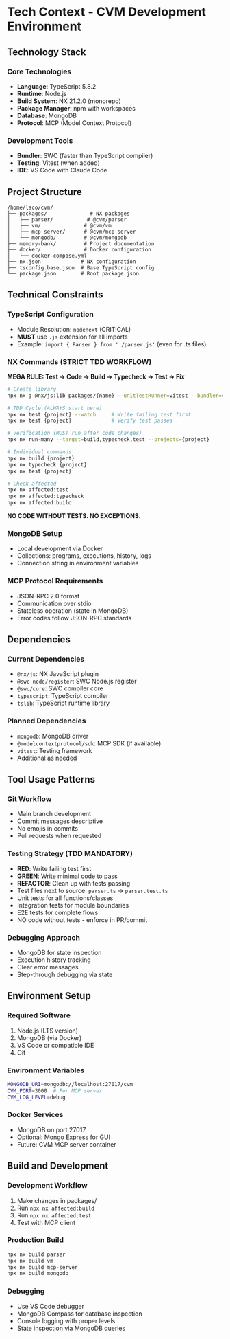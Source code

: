 # Tech Context - CVM Development Environment

## Technology Stack

### Core Technologies
- **Language**: TypeScript 5.8.2
- **Runtime**: Node.js
- **Build System**: NX 21.2.0 (monorepo)
- **Package Manager**: npm with workspaces
- **Database**: MongoDB
- **Protocol**: MCP (Model Context Protocol)

### Development Tools
- **Bundler**: SWC (faster than TypeScript compiler)
- **Testing**: Vitest (when added)
- **IDE**: VS Code with Claude Code

## Project Structure
```
/home/laco/cvm/
├── packages/              # NX packages
│   ├── parser/           # @cvm/parser
│   ├── vm/              # @cvm/vm
│   ├── mcp-server/      # @cvm/mcp-server
│   └── mongodb/         # @cvm/mongodb
├── memory-bank/         # Project documentation
├── docker/              # Docker configuration
│   └── docker-compose.yml
├── nx.json             # NX configuration
├── tsconfig.base.json  # Base TypeScript config
└── package.json        # Root package.json
```

## Technical Constraints

### TypeScript Configuration
- Module Resolution: `nodenext` (CRITICAL)
- **MUST** use `.js` extension for all imports
- Example: `import { Parser } from './parser.js'` (even for .ts files)

### NX Commands (STRICT TDD WORKFLOW)

**MEGA RULE: Test → Code → Build → Typecheck → Test → Fix**

```bash
# Create library
npx nx g @nx/js:lib packages/{name} --unitTestRunner=vitest --bundler=vite --projectNameAndRootFormat=as-provided --importPath=@cvm/{name}

# TDD Cycle (ALWAYS start here)
npx nx test {project} --watch     # Write failing test first
npx nx test {project}             # Verify test passes

# Verification (MUST run after code changes)
npx nx run-many --target=build,typecheck,test --projects={project}

# Individual commands
npx nx build {project}
npx nx typecheck {project}
npx nx test {project}

# Check affected
npx nx affected:test
npx nx affected:typecheck
npx nx affected:build
```

**NO CODE WITHOUT TESTS. NO EXCEPTIONS.**

### MongoDB Setup
- Local development via Docker
- Collections: programs, executions, history, logs
- Connection string in environment variables

### MCP Protocol Requirements
- JSON-RPC 2.0 format
- Communication over stdio
- Stateless operation (state in MongoDB)
- Error codes follow JSON-RPC standards

## Dependencies

### Current Dependencies
- `@nx/js`: NX JavaScript plugin
- `@swc-node/register`: SWC Node.js register
- `@swc/core`: SWC compiler core
- `typescript`: TypeScript compiler
- `tslib`: TypeScript runtime library

### Planned Dependencies
- `mongodb`: MongoDB driver
- `@modelcontextprotocol/sdk`: MCP SDK (if available)
- `vitest`: Testing framework
- Additional as needed

## Tool Usage Patterns

### Git Workflow
- Main branch development
- Commit messages descriptive
- No emojis in commits
- Pull requests when requested

### Testing Strategy (TDD MANDATORY)
- **RED**: Write failing test first
- **GREEN**: Write minimal code to pass
- **REFACTOR**: Clean up with tests passing
- Test files next to source: `parser.ts` → `parser.test.ts`
- Unit tests for all functions/classes
- Integration tests for module boundaries
- E2E tests for complete flows
- NO code without tests - enforce in PR/commit

### Debugging Approach
- MongoDB for state inspection
- Execution history tracking
- Clear error messages
- Step-through debugging via state

## Environment Setup

### Required Software
1. Node.js (LTS version)
2. MongoDB (via Docker)
3. VS Code or compatible IDE
4. Git

### Environment Variables
```bash
MONGODB_URI=mongodb://localhost:27017/cvm
CVM_PORT=3000  # For MCP server
CVM_LOG_LEVEL=debug
```

### Docker Services
- MongoDB on port 27017
- Optional: Mongo Express for GUI
- Future: CVM MCP server container

## Build and Development

### Development Workflow
1. Make changes in packages/
2. Run `npx nx affected:build`
3. Run `npx nx affected:test`
4. Test with MCP client

### Production Build
```bash
npx nx build parser
npx nx build vm
npx nx build mcp-server
npx nx build mongodb
```

### Debugging
- Use VS Code debugger
- MongoDB Compass for database inspection
- Console logging with proper levels
- State inspection via MongoDB queries